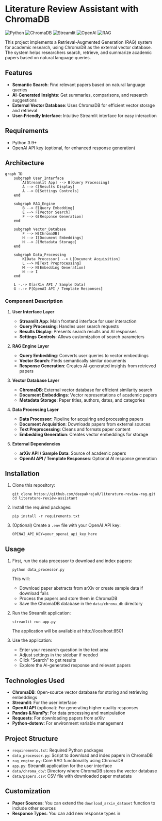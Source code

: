 # Literature Review Assistant with ChromaDB

![Python](https://img.shields.io/badge/Python-3.9+-blue.svg)
![ChromaDB](https://img.shields.io/badge/ChromaDB-0.4.22-orange.svg)
![Streamlit](https://img.shields.io/badge/Streamlit-1.32.0-red.svg)
![OpenAI](https://img.shields.io/badge/OpenAI-Optional-green.svg)
![RAG](https://img.shields.io/badge/Architecture-RAG-purple.svg)

This project implements a Retrieval-Augmented Generation (RAG) system for academic research, using ChromaDB as the external vector database. The system helps researchers search, retrieve, and summarize academic papers based on natural language queries.

## Features

- **Semantic Search**: Find relevant papers based on natural language queries
- **AI-Generated Insights**: Get summaries, comparisons, and research suggestions
- **External Vector Database**: Uses ChromaDB for efficient vector storage and retrieval
- **User-Friendly Interface**: Intuitive Streamlit interface for easy interaction

## Requirements

- Python 3.9+
- OpenAI API key (optional, for enhanced response generation)

## Architecture

```mermaid
graph TD
    subgraph User_Interface
        A[Streamlit App] --> B[Query Processing]
        A --> C[Results Display]
        A --> D[Settings Controls]
    end
    
    subgraph RAG_Engine
        B --> E[Query Embedding]
        E --> F[Vector Search]
        F --> G[Response Generation]
    end
    
    subgraph Vector_Database
        F --> H[ChromaDB]
        H --> I[Document Embeddings]
        H --> J[Metadata Storage]
    end
    
    subgraph Data_Processing
        K[Data Processor] --> L[Document Acquisition]
        L --> M[Text Preprocessing]
        M --> N[Embedding Generation]
        N --> I
    end
    
    L -.-> O[arXiv API / Sample Data]
    G -.-> P[OpenAI API / Template Responses]
```

### Component Description

1. **User Interface Layer**
   - **Streamlit App**: Main frontend interface for user interaction
   - **Query Processing**: Handles user search requests
   - **Results Display**: Presents search results and AI responses
   - **Settings Controls**: Allows customization of search parameters

2. **RAG Engine Layer**
   - **Query Embedding**: Converts user queries to vector embeddings
   - **Vector Search**: Finds semantically similar documents
   - **Response Generation**: Creates AI-generated insights from retrieved papers

3. **Vector Database Layer**
   - **ChromaDB**: External vector database for efficient similarity search
   - **Document Embeddings**: Vector representations of academic papers
   - **Metadata Storage**: Paper titles, authors, dates, and categories

4. **Data Processing Layer**
   - **Data Processor**: Pipeline for acquiring and processing papers
   - **Document Acquisition**: Downloads papers from external sources
   - **Text Preprocessing**: Cleans and formats paper content
   - **Embedding Generation**: Creates vector embeddings for storage

5. **External Dependencies**
   - **arXiv API / Sample Data**: Source of academic papers
   - **OpenAI API / Template Responses**: Optional AI response generation

## Installation

1. Clone this repository:
   ```
   git clone https://github.com/deepakrajaR/literature-review-rag.git
   cd literature-review-assistant
   ```

2. Install the required packages:
   ```
   pip install -r requirements.txt
   ```

3. (Optional) Create a `.env` file with your OpenAI API key:
   ```
   OPENAI_API_KEY=your_openai_api_key_here
   ```

## Usage

1. First, run the data processor to download and index papers:
   ```
   python data_processor.py
   ```
   This will:
   - Download paper abstracts from arXiv or create sample data if download fails
   - Process the papers and store them in ChromaDB
   - Save the ChromaDB database in the `data/chroma_db` directory

2. Run the Streamlit application:
   ```
   streamlit run app.py
   ```
   The application will be available at http://localhost:8501

3. Use the application:
   - Enter your research question in the text area
   - Adjust settings in the sidebar if needed
   - Click "Search" to get results
   - Explore the AI-generated response and relevant papers

## Technologies Used

- **ChromaDB**: Open-source vector database for storing and retrieving embeddings
- **Streamlit**: For the user interface
- **OpenAI API** (optional): For generating higher quality responses
- **Pandas & NumPy**: For data processing and manipulation
- **Requests**: For downloading papers from arXiv
- **Python-dotenv**: For environment variable management

## Project Structure

- `requirements.txt`: Required Python packages
- `data_processor.py`: Script to download and index papers in ChromaDB
- `rag_engine.py`: Core RAG functionality using ChromaDB
- `app.py`: Streamlit application for the user interface
- `data/chroma_db/`: Directory where ChromaDB stores the vector database
- `data/papers.csv`: CSV file with downloaded paper metadata

## Customization

- **Paper Sources**: You can extend the `download_arxiv_dataset` function to include other sources
- **Response Types**: You can add new response types in
